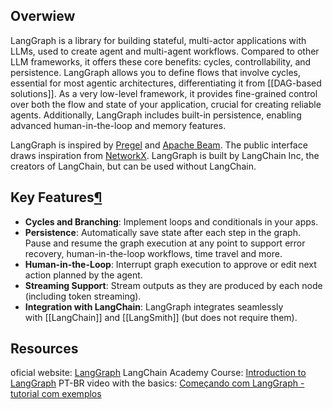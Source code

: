 
## Overwiew
LangGraph is a library for building stateful, multi-actor applications with LLMs, used to create agent and multi-agent workflows. Compared to other LLM frameworks, it offers these core benefits: cycles, controllability, and persistence. LangGraph allows you to define flows that involve cycles, essential for most agentic architectures, differentiating it from [[DAG-based solutions]]. As a very low-level framework, it provides fine-grained control over both the flow and state of your application, crucial for creating reliable agents. Additionally, LangGraph includes built-in persistence, enabling advanced human-in-the-loop and memory features.

LangGraph is inspired by [Pregel](https://research.google/pubs/pub37252/) and [Apache Beam](https://beam.apache.org/). The public interface draws inspiration from [NetworkX](https://networkx.org/documentation/latest/). LangGraph is built by LangChain Inc, the creators of LangChain, but can be used without LangChain.

## Key Features[¶](https://langchain-ai.github.io/langgraph/#key-features "Permanent link")

- **Cycles and Branching**: Implement loops and conditionals in your apps.
- **Persistence**: Automatically save state after each step in the graph. Pause and resume the graph execution at any point to support error recovery, human-in-the-loop workflows, time travel and more.
- **Human-in-the-Loop**: Interrupt graph execution to approve or edit next action planned by the agent.
- **Streaming Support**: Stream outputs as they are produced by each node (including token streaming).
- **Integration with LangChain**: LangGraph integrates seamlessly with [[LangChain]] and [[LangSmith]] (but does not require them).

## Resources
oficial website: [LangGraph](https://www.langchain.com/langgraph)
LangChain Academy Course: [Introduction to LangGraph](https://academy.langchain.com/courses/intro-to-langgraph "https://academy.langchain.com/courses/intro-to-langgraph")
PT-BR video with the basics: [Começando com LangGraph - tutorial com exemplos](https://www.youtube.com/watch?v=ni4llX24OAk)